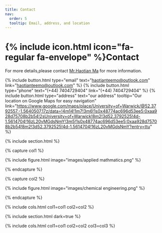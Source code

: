 ```yaml
---
title: Contact
nav:
  order: 5
  tooltip: Email, address, and location
---
```


# {% include icon.html icon="fa-regular fa-envelope" %}Contact

For more details,please contact [Mr.Haotian Ma](https://github.com/TSdreamer) for more information.

{%
  include button.html
  type="email"
  text="haotianteemo@outlook.com"
  link="haotianteemo@outlook.com"
%}
{%
  include button.html
  type="phone"
  text="(+44) 7404729404"
  link="(+44) 7404729404"
%}
{%
  include button.html
  type="address"
  text="our address"
  tooltip="Our location on Google Maps for easy navigation"
  link="https://www.google.com/maps/place/University+of+Warwick/@52.3792557,-1.5640507,17z/data=!4m14!1m7!3m6!1s0x48774ac696d53ee5:0xaa928d75708b2b54!2sUniversity+of+Warwick!8m2!3d52.3792525!4d-1.5614704!16zL20vMGdsNmY!3m5!1s0x48774ac696d53ee5:0xaa928d75708b2b54!8m2!3d52.3792525!4d-1.5614704!16zL20vMGdsNmY?entry=ttu"
%}

{% include section.html %}

{% capture col1 %}

{%
  include figure.html
  image="images/applied mathmatics.png"
%}

{% endcapture %}

{% capture col2 %}

{%
  include figure.html
  image="images/chemical engineering.png"
%}

{% endcapture %}

{% include cols.html col1=col1 col2=col2 %}

{% include section.html dark=true %}


{% include cols.html col1=col1 col2=col2 col3=col3 %}
